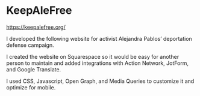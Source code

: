 # KeepAleFree

https://keepalefree.org/

 I developed the following website for activist Alejandra Pablos’ deportation defense campaign. 
 
 I created the website on Squarespace so it would be easy for another person to maintain and added integrations with Action Network, JotForm, and Google Translate.
 
 I used CSS, Javascript, Open Graph, and Media Queries to customize it and optimize for mobile. 
